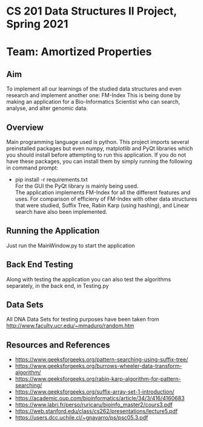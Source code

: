 # CS 201 Data Structures II Project, Spring 2021 
# Team: Amortized Properties

## Aim
To implement all our learnings of the studied data structures and even research and implement another one: FM-Index 
This is being done by making an application for a Bio-Informatics Scientist who can search, analyse, and alter genomic data.

## Overview
Main programming language used is python. This project imports several preinstalled packages but even numpy, matplotlib and PyQt libraries which you should install before attempting to run this application. 
If you do not have these packages, you can install them by simply running the following in command prompt:
* pip install -r requirements.txt <br />
For the GUI the PyQt library is mainly being used. <br /> 
The application implements FM-Index for all the different features and uses. For comparison of efficieny of FM-Index with other data structures that were studied, Suffix Tree, Rabin Karp (using hashing), and Linear search have also been implemented.

## Running the Application
Just run the MainWindow.py to start the application

## Back End Testing
Along with testing the application you can also test the algorithms separately, in the back end, in Testing.py 

## Data Sets
All DNA Data Sets for testing purposes have been taken from http://www.faculty.ucr.edu/~mmaduro/random.htm 
  
## Resources and References 
* https://www.geeksforgeeks.org/pattern-searching-using-suffix-tree/
* https://www.geeksforgeeks.org/burrows-wheeler-data-transform-algorithm/
* https://www.geeksforgeeks.org/rabin-karp-algorithm-for-pattern-searching/
* https://www.geeksforgeeks.org/suffix-array-set-1-introduction/
* https://academic.oup.com/bioinformatics/article/34/3/416/4160683
* https://www.labri.fr/perso/ruricaru/bioinfo_master2/cours3.pdf
* https://web.stanford.edu/class/cs262/presentations/lecture5.pdf
* https://users.dcc.uchile.cl/~gnavarro/ps/psc05.3.pdf
